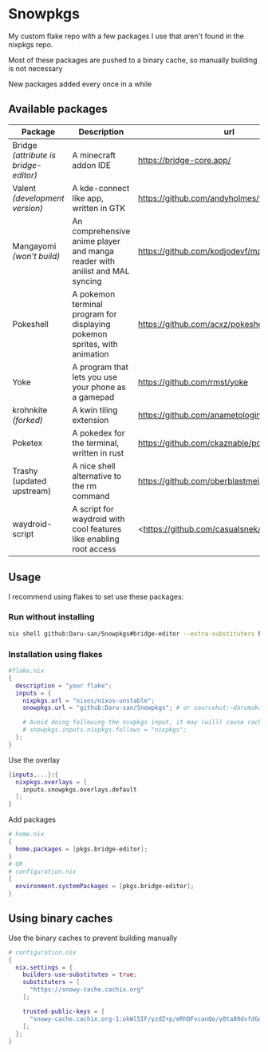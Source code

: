 # Snowpkgs

My custom flake repo with a few packages I use that aren't found in the nixpkgs repo.

Most of these packages are pushed to a binary cache, so manually building is not necessary

New packages added every once in a while

## Available packages

<!--markdownlint-disable-->

| Package                               | Description                                                                 | url                                            |
| ------------------------------------- | --------------------------------------------------------------------------- | ---------------------------------------------- |
| Bridge _(attribute is bridge-editor)_ | A minecraft addon IDE                                                       | <https://bridge-core.app/>                     |
| Valent _(development version)_        | A kde-connect like app, written in GTK                                      | <https://github.com/andyholmes/valent>         |
| Mangayomi _(won't build)_             | An comprehensive anime player and manga reader with anilist and MAL syncing | <https://github.com/kodjodevf/mangayomi>       |
| Pokeshell                             | A pokemon terminal program for displaying pokemon sprites, with animation   | <https://github.com/acxz/pokeshell>            |
| Yoke                                  | A program that lets you use your phone as a gamepad                         | <https://github.com/rmst/yoke>                 |
| krohnkite _(forked)_                  | A kwin tiling extension                                                     | <https://github.com/anametologin/krohnkite>    |
| Poketex                               | A pokedex for the terminal, written in rust                                 | <https://github.com/ckaznable/poketex>         |
| Trashy (updated upstream)             | A nice shell alternative to the rm command                                  | <https://github.com/oberblastmeister/trashy>   |
| waydroid-script                       | A script for waydroid with cool features like enabling root access          | <https://github.com/casualsnek/waydroid_script |

<!--markdownlint-restore-->

## Usage

I recommend using flakes to set use these packages:

### Run without installing

<!--markdownlint-disable-->

```bash
nix shell github:Daru-san/Snowpkgs#bridge-editor --extra-substituters https://snowy-cache.cachix.org --extra-trusted-public-keys snowy-cache.cachix.org-1:okWl5IF/yzdZ+p/eRhDFvcanQo/y0ta80dvfdGgy28U=
```

<!--markdownlint-restore-->

### Installation using flakes

```nix
#flake.nix
{
  description = "your flake";
  inputs = {
    nixpkgs.url = "nixos/nixos-unstable";
    snowpkgs.url = "github:Daru-san/Snowpkgs"; # or sourcehut:~darumaka/Snowpkgs

    # Avoid doing following the nixpkgs input, it may (will) cause cache issues
    # snowpkgs.inputs.nixpkgs.follows = "nixpkgs";
  };
}
```

Use the overlay

```nix
{inputs,...}:{
  nixpkgs.overlays = [
    inputs.snowpkgs.overlays.default
  ];
}
```

Add packages

```nix
# home.nix
{
  home.packages = [pkgs.bridge-editor];
}
# OR
# configuration.nix
{
  environment.systemPackages = [pkgs.bridge-editor];
}
```

## Using binary caches

Use the binary caches to prevent building manually

```nix
# configuration.nix
{
  nix.settings = {
    builders-use-substitutes = true;
    substituters = [
      "https://snowy-cache.cachix.org"
    ];

    trusted-public-keys = [
      "snowy-cache.cachix.org-1:okWl5IF/yzdZ+p/eRhDFvcanQo/y0ta80dvfdGgy28U="
    ];
  };
}

```
